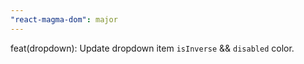 ```yaml
---
"react-magma-dom": major
---
```


feat(dropdown): Update dropdown item `isInverse` && `disabled` color. 
